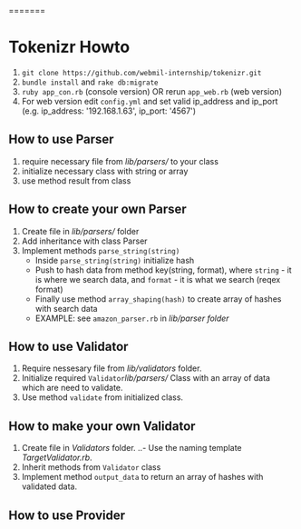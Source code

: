 =======
# Tokenizr Howto

1. `git clone https://github.com/webmil-internship/tokenizr.git`
2. `bundle install` and `rake db:migrate`
3. `ruby app_con.rb` (console version) OR rerun `app_web.rb` (web version)
4. For web version edit `config.yml` and set valid ip_address and ip_port (e.g. ip_address: '192.168.1.63', ip_port: '4567')

## How to use Parser

1. require necessary file from _lib/parsers/_ to your class
2. initialize necessary class with string or array
3. use method result from class

## How to create your own Parser

1. Create file in _lib/parsers/_ folder
2. Add inheritance with class Parser
3. Implement methods `parse_string(string)`
    - Inside `parse_string(string)` initialize hash
    - Push to hash data from method key(string, format), where `string` - it is where we search data, and `format` - it is what we search (reqex format)
    - Finally use method `array_shaping(hash)` to create array of hashes with search data
    - EXAMPLE: see `amazon_parser.rb` in _lib/parser folder_

## How to use Validator

1. Require nessesary file from _lib/validators_ folder.
2. Initialize required `Validator`_lib/parsers/_  Class with an array of data which are need
to validate.
3. Use method `validate` from initialized class.

## How to make your own Validator

1. Create file in _Validators_ folder.
..- Use the naming template _TargetValidator.rb_.
2. Inherit methods from `Validator` class
3. Implement method `output_data` to return an array of hashes with validated
data.

## How to use Provider

